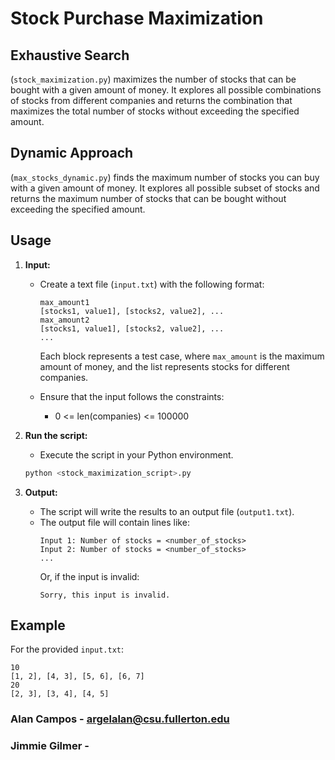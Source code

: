 # Stock Purchase Maximization

## Exhaustive Search
(`stock_maximization.py`) maximizes the number of stocks that can be bought with a given amount of money. It explores all possible combinations of stocks from different companies and returns the combination that maximizes the total number of stocks without exceeding the specified amount.

## Dynamic Approach
(`max_stocks_dynamic.py`) finds the maximum number of stocks you can buy with a given amount of money. It explores all possible subset of stocks and returns the maximum number of stocks that can be bought without exceeding the specified amount.

## Usage

1. **Input:**
    - Create a text file (`input.txt`) with the following format:
        ```
        max_amount1
        [stocks1, value1], [stocks2, value2], ...
        max_amount2
        [stocks1, value1], [stocks2, value2], ...
        ...
        ```
        Each block represents a test case, where `max_amount` is the maximum amount of money, and the list represents stocks for different companies.

    - Ensure that the input follows the constraints:
        - 0 <= len(companies) <= 100000

2. **Run the script:**
    - Execute the script in your Python environment.
    ```bash
    python <stock_maximization_script>.py
    ```

3. **Output:**
    - The script will write the results to an output file (`output1.txt`).
    - The output file will contain lines like:
        ```
        Input 1: Number of stocks = <number_of_stocks>
        Input 2: Number of stocks = <number_of_stocks>
        ...
        ```
        Or, if the input is invalid:
        ```
        Sorry, this input is invalid.
## Example

For the provided `input.txt`:
```plaintext
10
[1, 2], [4, 3], [5, 6], [6, 7]
20
[2, 3], [3, 4], [4, 5]
```

### Alan Campos - argelalan@csu.fullerton.edu
### Jimmie Gilmer - 
